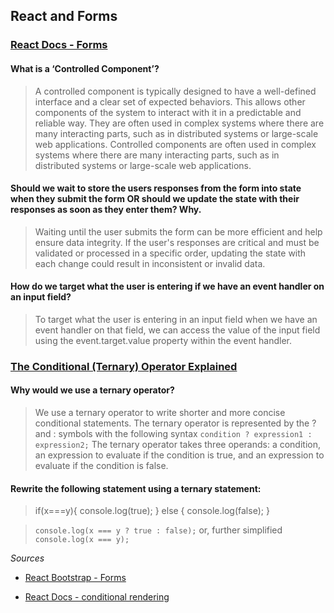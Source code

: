 ##  React and Forms

### [React Docs - Forms](https://reactjs.org/docs/forms.html)

#### What is a ‘Controlled Component’?

> A controlled component is typically designed to have a well-defined interface and a clear set of expected behaviors. This allows other components of the system to interact with it in a predictable and reliable way. They are often used in complex systems where there are many interacting parts, such as in distributed systems or large-scale web applications. Controlled components are often used in complex systems where there are many interacting parts, such as in distributed systems or large-scale web applications.

#### Should we wait to store the users responses from the form into state when they submit the form OR should we update the state with their responses as soon as they enter them? Why.

> Waiting until the user submits the form can be more efficient and help ensure data integrity. If the user's responses are critical and must be validated or processed in a specific order, updating the state with each change could result in inconsistent or invalid data.

#### How do we target what the user is entering if we have an event handler on an input field?

> To target what the user is entering in an input field when we have an event handler on that field, we can access the value of the input field using the event.target.value property within the event handler.

### [The Conditional (Ternary) Operator Explained](https://codeburst.io/javascript-the-conditional-ternary-operator-explained-cac7218beeff)

#### Why would we use a ternary operator?

> We use a ternary operator to write shorter and more concise conditional statements. The ternary operator is represented by the ? and : symbols with the following syntax `condition ? expression1 : expression2;`
The ternary operator takes three operands: a condition, an expression to evaluate if the condition is true, and an expression to evaluate if the condition is false.

#### Rewrite the following statement using a ternary statement:

> if(x===y){
  console.log(true);
} else {
  console.log(false);
}

> `console.log(x === y ? true : false);` or, further simplified `console.log(x === y);`

*Sources*

- [React Bootstrap - Forms](https://react-bootstrap.github.io/forms/overview/)

- [React Docs - conditional rendering](https://reactjs.org/docs/conditional-rendering.html)
